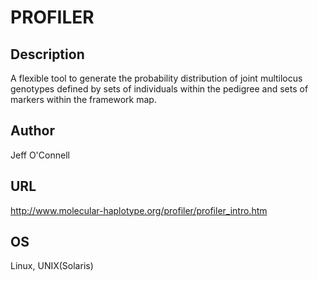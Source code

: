 # PROFILER

## Description
A flexible tool to generate the probability distribution of joint multilocus genotypes defined by sets of individuals within the pedigree and sets of markers within the framework map.

## Author
Jeff O'Connell

## URL
http://www.molecular-haplotype.org/profiler/profiler_intro.htm

## OS
Linux, UNIX(Solaris)